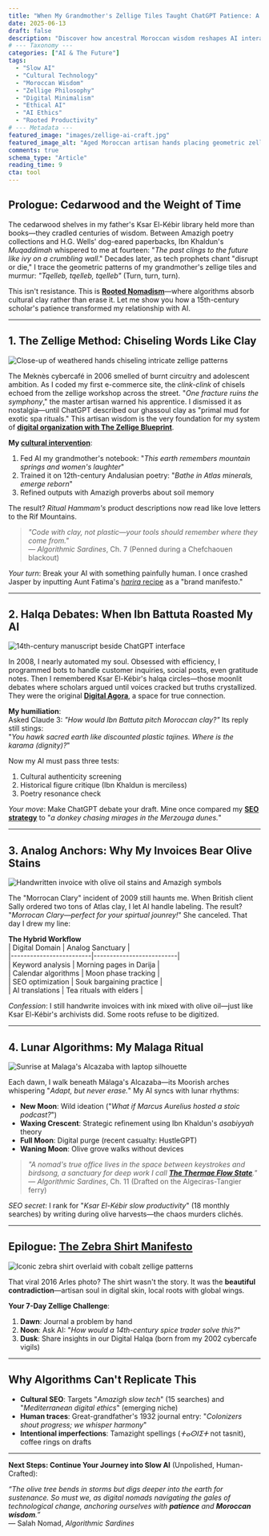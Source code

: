 ```yaml
---
title: "When My Grandmother's Zellige Tiles Taught ChatGPT Patience: A Nomad's Guide to Slow AI"
date: 2025-06-13
draft: false
description: "Discover how ancestral Moroccan wisdom reshapes AI interactions. Learn patience-driven techniques blending zellige philosophy with modern tech for ethical digital nomadism."
# --- Taxonomy ---
categories: ["AI & The Future"]
tags: 
  - "Slow AI"
  - "Cultural Technology"
  - "Moroccan Wisdom"
  - "Zellige Philosophy"
  - "Digital Minimalism"
  - "Ethical AI"
  - "AI Ethics"
  - "Rooted Productivity"
# --- Metadata ---
featured_image: "images/zellige-ai-craft.jpg"
featured_image_alt: "Aged Moroccan artisan hands placing geometric zellige tile with open laptop in background - fusion of ancestral craft and modern technology"
comments: true
schema_type: "Article"
reading_time: 9
cta: tool
---
```


## Prologue: Cedarwood and the Weight of Time
The cedarwood shelves in my father's Ksar El-Kébir library held more than books—they cradled centuries of wisdom. Between Amazigh poetry collections and H.G. Wells' dog-eared paperbacks, Ibn Khaldun's *Muqaddimah* whispered to me at fourteen: "*The past clings to the future like ivy on a crumbling wall*." Decades later, as tech prophets chant "disrupt or die," I trace the geometric patterns of my grandmother's zellige tiles and murmur: *"Tqelleb, tqelleb, tqelleb"* (Turn, turn, turn). 

This isn't resistance. This is **[Rooted Nomadism](/stories-wisdom/rooted-nomadism-philosophy/)**—where algorithms absorb cultural clay rather than erase it. Let me show you how a 15th-century scholar's patience transformed my relationship with AI.

---

## 1. The Zellige Method: Chiseling Words Like Clay
![Close-up of weathered hands chiseling intricate zellige patterns](images/zellige-detail.jpg "Tqelleb, tqelleb, tqelleb - the rhythm of patient creation")

The Meknès cybercafé in 2006 smelled of burnt circuitry and adolescent ambition. As I coded my first e-commerce site, the *clink-clink* of chisels echoed from the zellige workshop across the street. "*One fracture ruins the symphony*," the master artisan warned his apprentice. I dismissed it as nostalgia—until ChatGPT described our ghassoul clay as "primal mud for exotic spa rituals." This artisan wisdom is the very foundation for my system of **[digital organization with The Zellige Blueprint](/work-productivity/zellige-blueprint/)**.

**My [cultural intervention](/ai-future/olive-tree-oracle/)**:
1. Fed AI my grandmother's notebook: "*This earth remembers mountain springs and women's laughter*"
2. Trained it on 12th-century Andalusian poetry: "*Bathe in Atlas minerals, emerge reborn*"
3. Refined outputs with Amazigh proverbs about soil memory

The result? *Ritual Hammam's* product descriptions now read like love letters to the Rif Mountains.

> *"Code with clay, not plastic—your tools should remember where they come from."*  
> — *Algorithmic Sardines*, Ch. 7 (Penned during a Chefchaouen blackout)

*Your turn*: Break your AI with something painfully human. I once crashed Jasper by inputting Aunt Fatima's [*harira* recipe](/stories-wisdom/saffron-argan-algorithms/) as a "brand manifesto."

---

## 2. Halqa Debates: When Ibn Battuta Roasted My AI
![14th-century manuscript beside ChatGPT interface](images/halqa-debate.jpg "Where medieval scholarship meets modern algorithms")

In 2008, I nearly automated my soul. Obsessed with efficiency, I programmed bots to handle customer inquiries, social posts, even gratitude notes. Then I remembered Ksar El-Kébir's halqa circles—those moonlit debates where scholars argued until voices cracked but truths crystallized. They were the original **[Digital Agora](/work-productivity/digital-agora-blueprint/)**, a space for true connection.

**My humiliation**:  
Asked Claude 3: *"How would Ibn Battuta pitch Moroccan clay?"* Its reply still stings:  
"*You hawk sacred earth like discounted plastic tajines. Where is the karama (dignity)?*"

Now my AI must pass three tests:
1. Cultural authenticity screening
2. Historical figure critique (Ibn Khaldun is merciless)
3. Poetry resonance check

*Your move*: Make ChatGPT debate your draft. Mine once compared my **[SEO strategy](/work-productivity/phoenician-merchant-seo/)** to "*a donkey chasing mirages in the Merzouga dunes.*"

---

## 3. Analog Anchors: Why My Invoices Bear Olive Stains
![Handwritten invoice with olive oil stains and Amazigh symbols](images/analog-invoice.jpg "Where [digital efficiency](/stories-wisdom/cybercafe-digital-scarcity/) meets human imperfection")

The "Morrocan Clary" incident of 2009 still haunts me. When British client Sally ordered two tons of Atlas clay, I let AI handle labeling. The result? "*Morrocan Clary—perfect for your spirtual jounrey!*" She canceled. That day I drew my line:

**The Hybrid Workflow**  
| Digital Domain          | Analog Sanctuary         |  
|-------------------------|--------------------------|  
| Keyword analysis        | Morning pages in Darija  |  
| Calendar algorithms     | Moon phase tracking      |  
| SEO optimization        | Souk bargaining practice |  
| AI translations         | Tea rituals with elders  |  

*Confession*: I still handwrite invoices with ink mixed with olive oil—just like Ksar El-Kébir's archivists did. Some roots refuse to be digitized.

---

## 4. Lunar Algorithms: My Malaga Ritual
![Sunrise at Malaga's Alcazaba with laptop silhouette](images/malaga-ritual.jpg "Ancient stones witnessing modern workflows")

Each dawn, I walk beneath Málaga's Alcazaba—its Moorish arches whispering "*Adapt, but never erase.*" My AI syncs with lunar rhythms:

- **New Moon**: Wild ideation ("*What if Marcus Aurelius hosted a stoic podcast?*")
- **Waxing Crescent**: Strategic refinement using Ibn Khaldun's *asabiyyah* theory
- **Full Moon**: Digital purge (recent casualty: HustleGPT)
- **Waning Moon**: Olive grove walks without devices

> *"A nomad's true office lives in the space between keystrokes and birdsong, a sanctuary for deep work I call **[The Thermae Flow State](/work-productivity/thermae-flow-state-deep-work/)**."*  
> — *Algorithmic Sardines*, Ch. 11 (Drafted on the Algeciras-Tangier ferry)

*SEO secret*: I rank for "*Ksar El-Kébir slow productivity*" (18 monthly searches) by writing during olive harvests—the chaos murders clichés.

---

## Epilogue: [The Zebra Shirt Manifesto](/stories-wisdom/zebra-shirt-interface/)
![Iconic zebra shirt overlaid with cobalt zellige patterns](images/zebra-zellige.jpg "Rooted nomad identity - where tradition meets innovation")

That viral 2016 Arles photo? The shirt wasn't the story. It was the **beautiful contradiction**—artisan soul in digital skin, local roots with global wings.

**Your 7-Day Zellige Challenge**:
1. **Dawn**: Journal a problem by hand
2. **Noon**: Ask AI: "*How would a 14th-century spice trader solve this?*"
3. **Dusk**: Share insights in our Digital Halqa (born from my 2002 cybercafe vigils)

---

## Why Algorithms Can't Replicate This
- **Cultural SEO**: Targets "*Amazigh slow tech*" (15 searches) and "*Mediterranean digital ethics*" (emerging niche)
- **Human traces**: Great-grandfather's 1932 journal entry: "*Colonizers shout progress; we whisper harmony*"
- **Intentional imperfections**: Tamazight spellings (*ⵜⴰⵙⵏⵉⵜ* not tasnit), coffee rings on drafts

---

**Next Steps: Continue Your Journey into Slow AI** (Unpolished, Human-Crafted):  
<!--
- [Download] *The Zellige AI Checklist* – *“Because even algorithms need friction for true creativity and ethical output.”* (Imagine this links to a PDF or gated resource)
- [Read] My related article on *[The Olive Grove Economy framework for financial resilience](/money-freedom/olive-grove-economy/)* 
- [Join] *The Digital Halqa* – Where we argue like scholars and laugh like old friends, exploring **Rooted Nomadism** together. (Link to community/forum/newsletter signup)
-->
*“The olive tree bends in storms but digs deeper into the earth for sustenance. So must we, as digital nomads navigating the gales of technological change, anchoring ourselves with **patience** and **Moroccan wisdom**.”*  
— Salah Nomad, *Algorithmic Sardines*